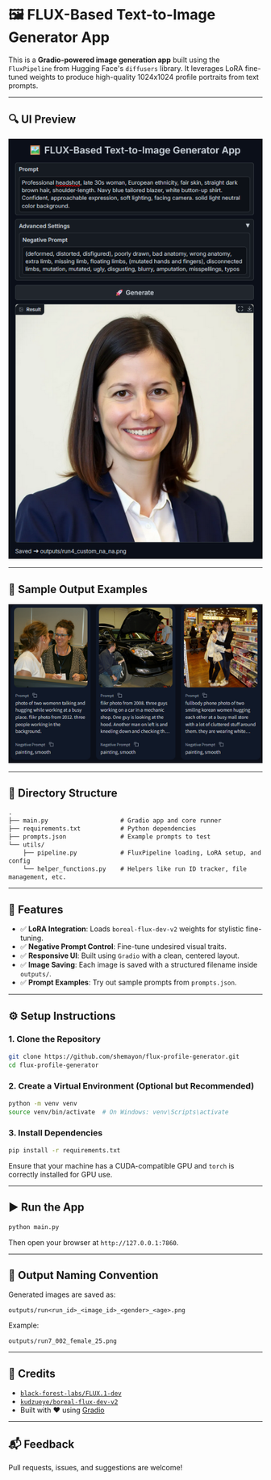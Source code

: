 
# 🖼️ FLUX-Based Text-to-Image Generator App

This is a **Gradio-powered image generation app** built using the `FluxPipeline` from Hugging Face's `diffusers` library. It leverages LoRA fine-tuned weights to produce high-quality 1024x1024 profile portraits from text prompts.

---

## 🔍 UI Preview

<p align="center">
  <img src="assets/ui.png" alt="Gradio UI" width="600"/>
</p>

---

## 🎨 Sample Output Examples

<p align="center">
  <img src="assets/examples.png" alt="Generated Examples" width="600"/>
</p>


---

## 📁 Directory Structure

```
.
├── main.py                    # Gradio app and core runner
├── requirements.txt           # Python dependencies
├── prompts.json               # Example prompts to test
└── utils/
    ├── pipeline.py            # FluxPipeline loading, LoRA setup, and config
    └── helper_functions.py    # Helpers like run ID tracker, file management, etc.
```

---

## 🚀 Features

- ✅ **LoRA Integration**: Loads `boreal-flux-dev-v2` weights for stylistic fine-tuning.
- ✅ **Negative Prompt Control**: Fine-tune undesired visual traits.
- ✅ **Responsive UI**: Built using `Gradio` with a clean, centered layout.
- ✅ **Image Saving**: Each image is saved with a structured filename inside `outputs/`.
- ✅ **Prompt Examples**: Try out sample prompts from `prompts.json`.

---

## ⚙️ Setup Instructions

### 1. Clone the Repository

```bash
git clone https://github.com/shemayon/flux-profile-generator.git
cd flux-profile-generator
```

### 2. Create a Virtual Environment (Optional but Recommended)

```bash
python -m venv venv
source venv/bin/activate  # On Windows: venv\Scripts\activate
```

### 3. Install Dependencies

```bash
pip install -r requirements.txt
```

Ensure that your machine has a CUDA-compatible GPU and `torch` is correctly installed for GPU use.

---

## ▶️ Run the App

```bash
python main.py
```

Then open your browser at `http://127.0.0.1:7860`.

---


## 📸 Output Naming Convention

Generated images are saved as:

```
outputs/run<run_id>_<image_id>_<gender>_<age>.png
```

Example:

```
outputs/run7_002_female_25.png
```

---

## 🧠 Credits

- [`black-forest-labs/FLUX.1-dev`](https://huggingface.co/black-forest-labs/FLUX.1-dev)
- [`kudzueye/boreal-flux-dev-v2`](https://huggingface.co/kudzueye/boreal-flux-dev-v2)
- Built with ❤️ using [Gradio](https://www.gradio.app/)

---

## 📬 Feedback

Pull requests, issues, and suggestions are welcome!
